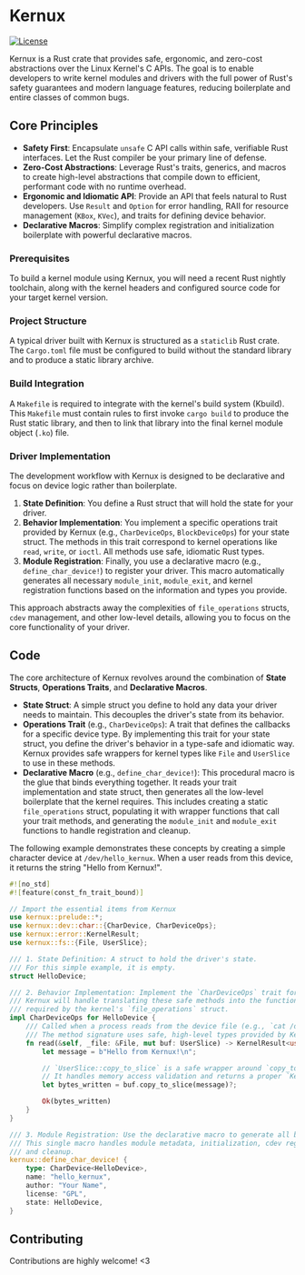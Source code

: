 # Kernux

[![License](https://img.shields.io/badge/license-GPL--2.0--only-blue.svg)](./LICENSE)

Kernux is a Rust crate that provides safe, ergonomic, and zero-cost abstractions over the Linux Kernel's C APIs. The goal is to enable developers to write kernel modules and drivers with the full power of Rust's safety guarantees and modern language features, reducing boilerplate and entire classes of common bugs.

## Core Principles

* **Safety First**: Encapsulate `unsafe` C API calls within safe, verifiable Rust interfaces. Let the Rust compiler be your primary line of defense.
* **Zero-Cost Abstractions**: Leverage Rust's traits, generics, and macros to create high-level abstractions that compile down to efficient, performant code with no runtime overhead.
* **Ergonomic and Idiomatic API**: Provide an API that feels natural to Rust developers. Use `Result` and `Option` for error handling, RAII for resource management (`KBox`, `KVec`), and traits for defining device behavior.
* **Declarative Macros**: Simplify complex registration and initialization boilerplate with powerful declarative macros.

### Prerequisites

To build a kernel module using Kernux, you will need a recent Rust nightly toolchain, along with the kernel headers and configured source code for your target kernel version.

### Project Structure

A typical driver built with Kernux is structured as a `staticlib` Rust crate. The `Cargo.toml` file must be configured to build without the standard library and to produce a static library archive.

### Build Integration

A `Makefile` is required to integrate with the kernel's build system (Kbuild). This `Makefile` must contain rules to first invoke `cargo build` to produce the Rust static library, and then to link that library into the final kernel module object (`.ko`) file.

### Driver Implementation

The development workflow with Kernux is designed to be declarative and focus on device logic rather than boilerplate.

1.  **State Definition**: You define a Rust struct that will hold the state for your driver.
2.  **Behavior Implementation**: You implement a specific operations trait provided by Kernux (e.g., `CharDeviceOps`, `BlockDeviceOps`) for your state struct. The methods in this trait correspond to kernel operations like `read`, `write`, or `ioctl`. All methods use safe, idiomatic Rust types.
3.  **Module Registration**: Finally, you use a declarative macro (e.g., `define_char_device!`) to register your driver. This macro automatically generates all necessary `module_init`, `module_exit`, and kernel registration functions based on the information and types you provide.

This approach abstracts away the complexities of `file_operations` structs, `cdev` management, and other low-level details, allowing you to focus on the core functionality of your driver.

## Code

The core architecture of Kernux revolves around the combination of **State Structs**, **Operations Traits**, and **Declarative Macros**.

* **State Struct**: A simple struct you define to hold any data your driver needs to maintain. This decouples the driver's state from its behavior.
* **Operations Trait** (e.g., `CharDeviceOps`): A trait that defines the callbacks for a specific device type. By implementing this trait for your state struct, you define the driver's behavior in a type-safe and idiomatic way. Kernux provides safe wrappers for kernel types like `File` and `UserSlice` to use in these methods.
* **Declarative Macro** (e.g., `define_char_device!`): This procedural macro is the glue that binds everything together. It reads your trait implementation and state struct, then generates all the low-level boilerplate that the kernel requires. This includes creating a static `file_operations` struct, populating it with wrapper functions that call your trait methods, and generating the `module_init` and `module_exit` functions to handle registration and cleanup.

The following example demonstrates these concepts by creating a simple character device at `/dev/hello_kernux`. When a user reads from this device, it returns the string "Hello from Kernux!".

```rust
#![no_std]
#![feature(const_fn_trait_bound)]

// Import the essential items from Kernux
use kernux::prelude::*;
use kernux::dev::char::{CharDevice, CharDeviceOps};
use kernux::error::KernelResult;
use kernux::fs::{File, UserSlice};

/// 1. State Definition: A struct to hold the driver's state.
/// For this simple example, it is empty.
struct HelloDevice;

/// 2. Behavior Implementation: Implement the `CharDeviceOps` trait for our state struct.
/// Kernux will handle translating these safe methods into the function pointers
/// required by the kernel's `file_operations` struct.
impl CharDeviceOps for HelloDevice {
    /// Called when a process reads from the device file (e.g., `cat /dev/hello_kernux`).
    /// The method signature uses safe, high-level types provided by Kernux.
    fn read(&self, _file: &File, mut buf: UserSlice) -> KernelResult<usize> {
        let message = b"Hello from Kernux!\n";

        // `UserSlice::copy_to_slice` is a safe wrapper around `copy_to_user`.
        // It handles memory access validation and returns a proper `KernelResult`.
        let bytes_written = buf.copy_to_slice(message)?;

        Ok(bytes_written)
    }
}

/// 3. Module Registration: Use the declarative macro to generate all boilerplate.
/// This single macro handles module metadata, initialization, cdev registration,
/// and cleanup.
kernux::define_char_device! {
    type: CharDevice<HelloDevice>,
    name: "hello_kernux",
    author: "Your Name",
    license: "GPL",
    state: HelloDevice,
}
```
## Contributing

Contributions are highly welcome! <3
